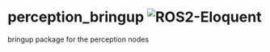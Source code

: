 # perception_bringup ![ROS2-Eloquent](https://github.com/OUXT-Polaris/perception_bringup/workflows/ROS2-Foxy/badge.svg)

bringup package for the perception nodes
